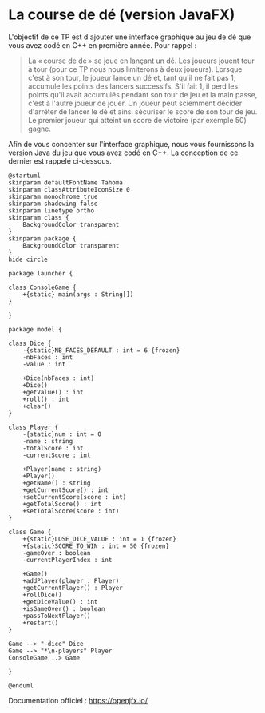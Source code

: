 # La course de dé (version JavaFX)

L'objectif de ce TP est d'ajouter une interface graphique au jeu de dé que vous avez codé en C++ en première année. Pour rappel :

>  La « course de dé » se joue en lançant un dé. Les joueurs jouent tour à tour (pour ce TP nous nous limiterons à deux joueurs). Lorsque c'est à son tour, le joueur lance un dé et, tant qu'il ne fait pas 1, accumule les points des lancers successifs. S'il fait 1, il perd les points qu'il avait accumulés pendant son tour de jeu et la main passe, c'est à l'autre joueur de jouer. Un joueur peut sciemment décider d'arrêter de lancer le dé et ainsi sécuriser le score de son tour de jeu. Le premier joueur qui atteint un score de victoire (par exemple 50) gagne.

Afin de vous concenter sur l'interface graphique, nous vous fournissons la version Java du jeu que vous avez codé en C++. La conception de ce dernier est rappelé ci-dessous.

```plantuml
@startuml
skinparam defaultFontName Tahoma
skinparam classAttributeIconSize 0
skinparam monochrome true
skinparam shadowing false
skinparam linetype ortho
skinparam class {
    BackgroundColor transparent
}
skinparam package {
    BackgroundColor transparent
}
hide circle

package launcher {

class ConsoleGame {
    +{static} main(args : String[])
}

}

package model {

class Dice {
    -{static}NB_FACES_DEFAULT : int = 6 {frozen}
    -nbFaces : int
    -value : int

    +Dice(nbFaces : int)
    +Dice()
    +getValue() : int
    +roll() : int
    +clear()
}

class Player {
    -{static}num : int = 0
    -name : string
    -totalScore : int
    -currentScore : int

    +Player(name : string)
    +Player()
    +getName() : string
    +getCurrentScore() : int
    +setCurrentScore(score : int)
    +getTotalScore() : int
    +setTotalScore(score : int)
}

class Game {
    +{static}LOSE_DICE_VALUE : int = 1 {frozen}
    +{static}SCORE_TO_WIN : int = 50 {frozen}
    -gameOver : boolean
    -currentPlayerIndex : int

    +Game()
    +addPlayer(player : Player)
    +getCurrentPlayer() : Player
    +rollDice()
    +getDiceValue() : int
    +isGameOver() : boolean
    +passToNextPlayer()
    +restart()
}

Game --> "-dice" Dice
Game --> "*\n-players" Player
ConsoleGame ..> Game

}

@enduml
```
Documentation officiel : https://openjfx.io/
